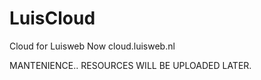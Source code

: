# LuisCloud
Cloud for Luisweb
Now cloud.luisweb.nl


MANTENIENCE..
RESOURCES WILL BE UPLOADED LATER.
